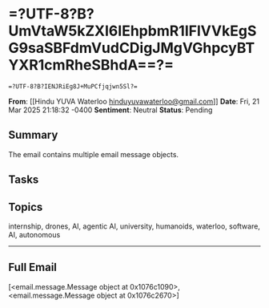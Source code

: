# =?UTF-8?B?UmVtaW5kZXI6IEhpbmR1IFlVVkEgSG9saSBFdmVudCDigJMgVGhpcyBTYXR1cmRheSBhdA==?=
	=?UTF-8?B?IENJRiEg8J+MuPCfjqjwn5Sl?=
**From**: [[Hindu YUVA Waterloo <hinduyuvawaterloo@gmail.com>]]
**Date**: Fri, 21 Mar 2025 21:18:32 -0400
**Sentiment**: Neutral
**Status**: Pending

## Summary
The email contains multiple email message objects.

## Tasks

## Topics
internship, drones, AI, agentic AI, university, humanoids, waterloo, software, AI, autonomous

---

## Full Email
[<email.message.Message object at 0x1076c1090>, <email.message.Message object at 0x1076c2670>]